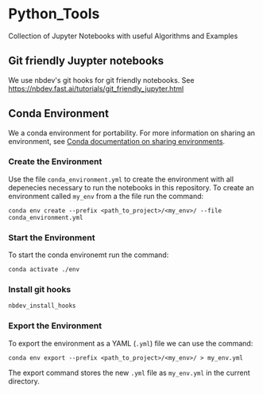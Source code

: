 # Python_Tools
Collection of Jupyter Notebooks with useful Algorithms and Examples

## Git friendly Juypter notebooks

We use nbdev's git hooks for git friendly notebooks. See https://nbdev.fast.ai/tutorials/git_friendly_jupyter.html


## Conda Environment

We a conda environment for portability. For more information on sharing an environment, see [Conda documentation on sharing environments](https://docs.conda.io/projects/conda/en/latest/user-guide/tasks/manage-environments.html#sharing-an-environment).

### Create the Environment

Use the file `conda_environment.yml` to create the environment with all depenecies necessary to run the notebooks in this repository.
To create an environment called `my_env` from a the file run the command:

`conda env create --prefix <path_to_project>/<my_env>/ --file conda_environment.yml`

### Start the Environment

To start the conda environemt run the command:

`conda activate ./env`

### Install git hooks

`nbdev_install_hooks`

### Export the Environment

To export the environment as a YAML (`.yml`) file we can use the command:

`conda env export --prefix <path_to_project>/<my_env>/ > my_env.yml`

The export command stores the new `.yml` file as `my_env.yml` in the current directory.